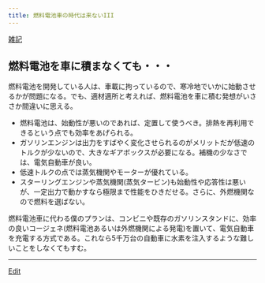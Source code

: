 ```yaml
---
title: 燃料電池車の時代は来ないIII
---
```

[雑記](/雑記)


## 燃料電池を車に積まなくても・・・

燃料電池を開発している人は、車載に拘っているので、寒冷地でいかに始動させるかが問題になる。でも、適材適所と考えれば、燃料電池を車に積む発想がいささか間違いに思える。



* 燃料電池は、始動性が悪いのであれば、定置して使うべき。排熱を再利用できるという点でも効率をあげられる。
* ガソリンエンジンは出力をすばやく変化させられるのがメリットだが低速のトルクが少ないので、大きなギアボックスが必要になる。補機の少なさでは、電気自動車が良い。
* 低速トルクの点では蒸気機関やモーターが優れている。
* スターリングエンジンや蒸気機関(蒸気タービン)も始動性や応答性は悪いが、一定出力で動かすなら極限まで性能をひきだせる。さらに、外燃機関なので燃料を選ばない。


燃料電池車に代わる僕のプランは、コンビニや既存のガソリンスタンドに、効率の良いコージェネ(燃料電池あるいは外燃機関による発電)を置いて、電気自動車を充電する方式である。これなら5千万台の自動車に水素を注入するような難しいことをしなくてもすむ。

<!--  -->




----
[Edit](https://github.com/vitroid/vitroid.github.io/edit/master/MD/燃料電池車の時代は来ないIII.md)
